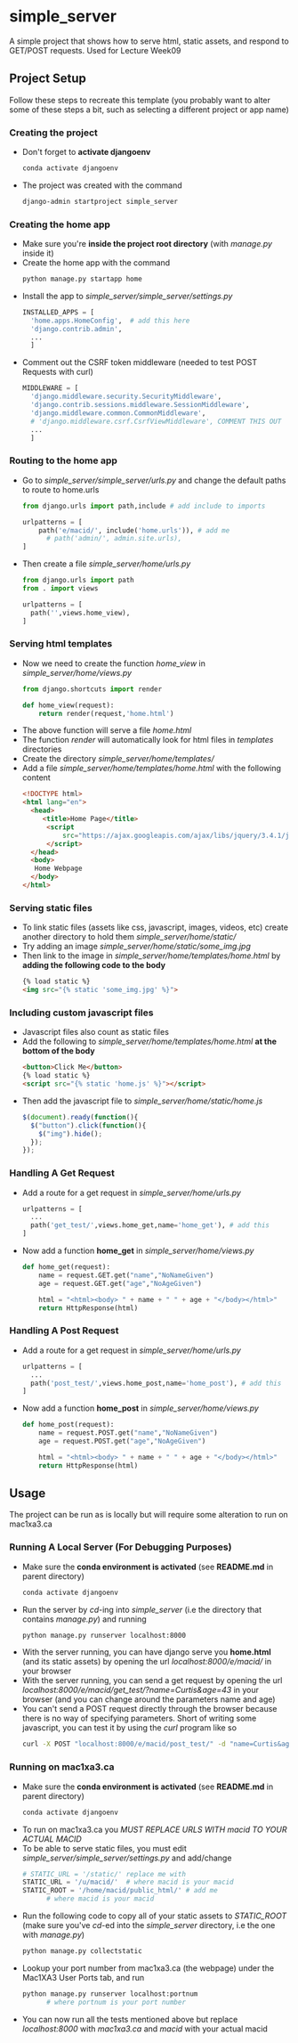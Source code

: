 # simple_server
A simple project that shows how to serve html, static assets, and respond to
GET/POST requests. Used for Lecture Week09

## Project Setup
Follow these steps to recreate this template (you probably want to alter some of
these steps a bit, such as selecting a different project or app name)
### Creating the project
- Don't forget to **activate djangoenv**
  ```bash
  conda activate djangoenv
  ```
- The project was created with the command
  ```bash
  django-admin startproject simple_server
  ```

### Creating the home app
- Make sure you're **inside the project root directory** (with *manage.py* inside it)
- Create the home app with the command
  ```bash
  python manage.py startapp home
  ```
- Install the app to *simple_server/simple_server/settings.py*
  ```python
  INSTALLED_APPS = [
    'home.apps.HomeConfig',  # add this here
    'django.contrib.admin',
    ...
    ]
  ```
- Comment out the CSRF token middleware (needed to test POST Requests with curl)
  ```python
  MIDDLEWARE = [
    'django.middleware.security.SecurityMiddleware',
    'django.contrib.sessions.middleware.SessionMiddleware',
    'django.middleware.common.CommonMiddleware',
    # 'django.middleware.csrf.CsrfViewMiddleware', COMMENT THIS OUT
    ...
    ]
  ```

### Routing to the home app
- Go to *simple_server/simple_server/urls.py* and change the default paths to route to home.urls
  ```python
  from django.urls import path,include # add include to imports

  urlpatterns = [
      path('e/macid/', include('home.urls')), # add me
        # path('admin/', admin.site.urls),
  ]
  ```
- Then create a file *simple_server/home/urls.py*
  ```python
  from django.urls import path
  from . import views

  urlpatterns = [
    path('',views.home_view),
  ]
  ```

### Serving html templates
- Now we need to create the function *home_view* in *simple_server/home/views.py*
  ```python
  from django.shortcuts import render

  def home_view(request):
      return render(request,'home.html')
  ```
- The above function will serve a file *home.html* 
- The function *render* will automatically look for html files in *templates* directories
- Create the directory *simple_server/home/templates/* 
- Add a file *simple_server/home/templates/home.html* with the following content
  ```html
  <!DOCTYPE html>
  <html lang="en">
    <head>
       <title>Home Page</title>
        <script
            src="https://ajax.googleapis.com/ajax/libs/jquery/3.4.1/jquery.min.js">
        </script>
    </head>
    <body>
     Home Webpage
    </body>
  </html>
  ```

### Serving static files
- To link static files (assets like css, javascript, images, videos, etc) create
  another directory to hold them *simple_server/home/static/*
- Try adding an image *simple_server/home/static/some_img.jpg*
- Then link to the image in *simple_server/home/templates/home.html* by **adding the following code to the body**
  ```html
  {% load static %}
  <img src="{% static 'some_img.jpg' %}">
  ```

### Including custom javascript files
- Javascript files also count as static files
- Add the following to *simple_server/home/templates/home.html* **at the bottom of the body**
  ```html
  <button>Click Me</button>
  {% load static %}
  <script src="{% static 'home.js' %}"></script>
  ```
- Then add the javascript file to *simple_server/home/static/home.js*
  ```javascript
  $(document).ready(function(){
    $("button").click(function(){
      $("img").hide();
    });
  });
  ```

### Handling A Get Request
- Add a route for a get request in *simple_server/home/urls.py*
  ```python
  urlpatterns = [
    ...
    path('get_test/',views.home_get,name='home_get'), # add this
  ]
  ```
- Now add a function **home_get** in *simple_server/home/views.py*
  ```python
  def home_get(request):
      name = request.GET.get("name","NoNameGiven")
      age = request.GET.get("age","NoAgeGiven")

      html = "<html><body> " + name + " " + age + "</body></html>"
      return HttpResponse(html)
  ```

### Handling A Post Request
- Add a route for a get request in *simple_server/home/urls.py*
  ```python
  urlpatterns = [
    ...
    path('post_test/',views.home_post,name='home_post'), # add this
  ]
  ```
- Now add a function **home_post** in *simple_server/home/views.py*
  ```python
  def home_post(request):
      name = request.POST.get("name","NoNameGiven")
      age = request.POST.get("age","NoAgeGiven")

      html = "<html><body> " + name + " " + age + "</body></html>"
      return HttpResponse(html)
  ```

## Usage
The project can be run as is locally but will require some alteration to run on mac1xa3.ca

### Running A Local Server (For Debugging Purposes)
- Make sure the **conda environment is activated** (see **README.md** in parent
  directory)
  ```bash
  conda activate djangoenv
  ```
- Run the server by *cd*-ing into *simple_server* (i.e the directory that
  contains *manage.py*) and running
  ```bash
  python manage.py runserver localhost:8000
  ```
- With the server running, you can have django serve you **home.html** (and its
  static assets) by opening the url *localhost:8000/e/macid/* in your browser
- With the server running, you can send a get request by opening the url
  *localhost:8000/e/macid/get_test/?name=Curtis&age=43* in your browser (and you
  can change around the parameters name and age)
- You can't send a POST request directly through the browser because there is
  no way of specifying parameters. Short of writing some javascript, you can
  test it by using the *curl* program like so
  ```bash
  curl -X POST "localhost:8000/e/macid/post_test/" -d "name=Curtis&age=43" -m 30 -v
  ```

### Running on mac1xa3.ca
- Make sure the **conda environment is activated** (see **README.md** in parent
  directory)
  ```bash
  conda activate djangoenv
  ```
- To run on mac1xa3.ca you *MUST REPLACE URLS WITH macid TO YOUR ACTUAL MACID*
- To be able to serve static files, you must edit
  *simple_server/simple_server/settings.py* and add/change
  ```python
  # STATIC_URL = '/static/' replace me with
  STATIC_URL = '/u/macid/'  # where macid is your macid
  STATIC_ROOT = '/home/macid/public_html/' # add me
        # where macid is your macid
  ```
- Run the following code to copy all of your static assets to *STATIC_ROOT*
  (make sure you've *cd*-ed into the *simple_server* directory, i.e the one with
  *manage.py*)
  ```bash
  python manage.py collectstatic
  ```
- Lookup your port number from mac1xa3.ca (the webpage) under the Mac1XA3 User
  Ports tab, and run
  ```bash
  python manage.py runserver localhost:portnum
        # where portnum is your port number
  ```
- You can now run all the tests mentioned above but replace *localhost:8000*
  with *mac1xa3.ca* and *macid* with your actual macid
